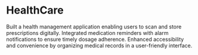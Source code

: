 # HealthCare
Built a health management application enabling users to scan and store prescriptions digitally. 
Integrated medication reminders with alarm notifications to ensure timely dosage adherence.
Enhanced accessibility and convenience by organizing medical records in a user-friendly interface.
